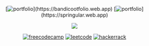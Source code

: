    <div align="center">
   
 [![portfolio](https://img.shields.io/badge/portfolio_(front_end)-000?style=for-the-badge&logo=javascript&logoColor=ffffff&color=03050c)](https://bandicootfolio.web.app)
  [![portfolio](https://img.shields.io/badge/portfolio_(full_stack)-000?style=for-the-badge&logo=ruby&logoColor=ffffff&color=03050c)](https://springular.web.app) 
 
  </div>
  
 <div align="center">
   
   ![](https://github-readme-streak-stats.herokuapp.com/?user=josuehoenicka&theme=dark&hide_border=true)
   
 [![freecodecamp](https://img.shields.io/badge/profile-000?style=for-the-badge&logo=freecodecamp&logoColor=00000&color=03050c)](https://www.freecodecamp.org/josuehoenicka)
    [![leetcode](https://img.shields.io/badge/profile-000?style=for-the-badge&logo=leetcode&logoColor=ffffff&color=03050c)](https://leetcode.com/josuehoenicka/) 
    [![hackerrack](https://img.shields.io/badge/profile-000?style=for-the-badge&logo=hackerrank&logoColor=ffffff&color=03050c)](https://www.hackerrank.com/josuehoenicka) 

</div>
 
  
  

  




